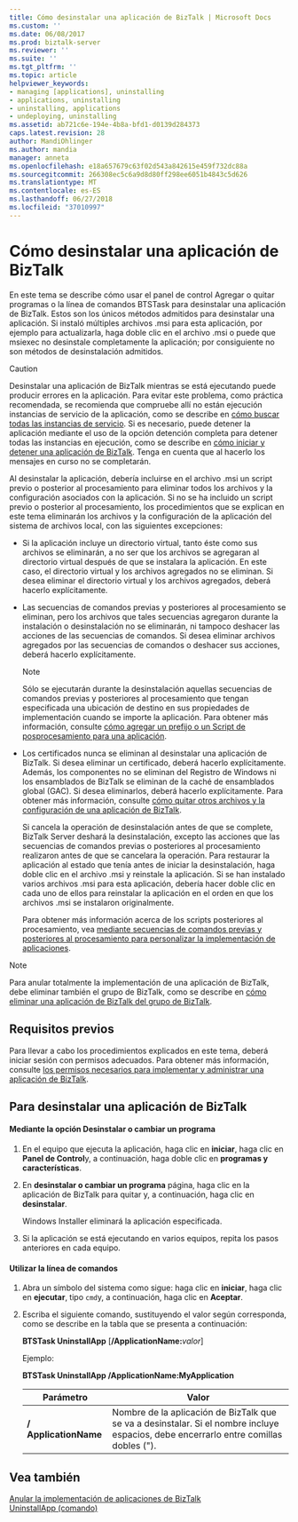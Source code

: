 ```yaml
---
title: Cómo desinstalar una aplicación de BizTalk | Microsoft Docs
ms.custom: ''
ms.date: 06/08/2017
ms.prod: biztalk-server
ms.reviewer: ''
ms.suite: ''
ms.tgt_pltfrm: ''
ms.topic: article
helpviewer_keywords:
- managing [applications], uninstalling
- applications, uninstalling
- uninstalling, applications
- undeploying, uninstalling
ms.assetid: ab721c6e-194e-4b8a-bfd1-d0139d284373
caps.latest.revision: 28
author: MandiOhlinger
ms.author: mandia
manager: anneta
ms.openlocfilehash: e18a657679c63f02d543a842615e459f732dc88a
ms.sourcegitcommit: 266308ec5c6a9d8d80ff298ee6051b4843c5d626
ms.translationtype: MT
ms.contentlocale: es-ES
ms.lasthandoff: 06/27/2018
ms.locfileid: "37010997"
---
```

# <a name="how-to-uninstall-a-biztalk-application"></a>Cómo desinstalar una aplicación de BizTalk
En este tema se describe cómo usar el panel de control Agregar o quitar programas o la línea de comandos BTSTask para desinstalar una aplicación de BizTalk. Estos son los únicos métodos admitidos para desinstalar una aplicación. Si instaló múltiples archivos .msi para esta aplicación, por ejemplo para actualizarla, haga doble clic en el archivo .msi o puede que msiexec no desinstale completamente la aplicación; por consiguiente no son métodos de desinstalación admitidos.  
  
> [!CAUTION]
>  Desinstalar una aplicación de BizTalk mientras se está ejecutando puede producir errores en la aplicación. Para evitar este problema, como práctica recomendada, se recomienda que compruebe allí no están ejecución instancias de servicio de la aplicación, como se describe en [cómo buscar todas las instancias de servicio](../core/how-to-search-for-all-service-instances.md). Si es necesario, puede detener la aplicación mediante el uso de la opción detención completa para detener todas las instancias en ejecución, como se describe en [cómo iniciar y detener una aplicación de BizTalk](../core/how-to-start-and-stop-a-biztalk-application.md). Tenga en cuenta que al hacerlo los mensajes en curso no se completarán.  
  
 Al desinstalar la aplicación, debería incluirse en el archivo .msi un script previo o posterior al procesamiento para eliminar todos los archivos y la configuración asociados con la aplicación. Si no se ha incluido un script previo o posterior al procesamiento, los procedimientos que se explican en este tema eliminarán los archivos y la configuración de la aplicación del sistema de archivos local, con las siguientes excepciones:  
  
- Si la aplicación incluye un directorio virtual, tanto éste como sus archivos se eliminarán, a no ser que los archivos se agregaran al directorio virtual después de que se instalara la aplicación. En este caso, el directorio virtual y los archivos agregados no se eliminan. Si desea eliminar el directorio virtual y los archivos agregados, deberá hacerlo explícitamente.  
  
- Las secuencias de comandos previas y posteriores al procesamiento se eliminan, pero los archivos que tales secuencias agregaron durante la instalación o desinstalación no se eliminarán, ni tampoco deshacer las acciones de las secuencias de comandos. Si desea eliminar archivos agregados por las secuencias de comandos o deshacer sus acciones, deberá hacerlo explícitamente.  
  
  > [!NOTE]
  >  Sólo se ejecutarán durante la desinstalación aquellas secuencias de comandos previas y posteriores al procesamiento que tengan especificada una ubicación de destino en sus propiedades de implementación cuando se importe la aplicación. Para obtener más información, consulte [cómo agregar un prefijo o un Script de posprocesamiento para una aplicación](../core/how-to-add-a-pre-or-post-processing-script-to-an-application.md).  
  
- Los certificados nunca se eliminan al desinstalar una aplicación de BizTalk. Si desea eliminar un certificado, deberá hacerlo explícitamente. Además, los componentes no se eliminan del Registro de Windows ni los ensamblados de BizTalk se eliminan de la caché de ensamblados global (GAC). Si desea eliminarlos, deberá hacerlo explícitamente. Para obtener más información, consulte [cómo quitar otros archivos y la configuración de una aplicación de BizTalk](../core/how-to-remove-other-files-and-settings-for-a-biztalk-application.md).  
  
  Si cancela la operación de desinstalación antes de que se complete, BizTalk Server deshará la desinstalación, excepto las acciones que las secuencias de comandos previas o posteriores al procesamiento realizaron antes de que se cancelara la operación. Para restaurar la aplicación al estado que tenía antes de iniciar la desinstalación, haga doble clic en el archivo .msi y reinstale la aplicación. Si se han instalado varios archivos .msi para esta aplicación, debería hacer doble clic en cada uno de ellos para reinstalar la aplicación en el orden en que los archivos .msi se instalaron originalmente.  
  
  Para obtener más información acerca de los scripts posteriores al procesamiento, vea [mediante secuencias de comandos previas y posteriores al procesamiento para personalizar la implementación de aplicaciones](../core/using-pre-and-post-processing-scripts-to-customize-application-deployment.md).  
  
> [!NOTE]
>  Para anular totalmente la implementación de una aplicación de BizTalk, debe eliminar también el grupo de BizTalk, como se describe en [cómo eliminar una aplicación de BizTalk del grupo de BizTalk](../core/how-to-delete-a-biztalk-application-from-the-biztalk-group.md).  
  
## <a name="prerequisites"></a>Requisitos previos  
 Para llevar a cabo los procedimientos explicados en este tema, deberá iniciar sesión con permisos adecuados. Para obtener más información, consulte [los permisos necesarios para implementar y administrar una aplicación de BizTalk](../core/permissions-required-for-deploying-and-managing-a-biztalk-application.md).  
  
## <a name="to-uninstall-a-biztalk-application"></a>Para desinstalar una aplicación de BizTalk  
  
#### <a name="using-uninstall-or-change-a-program"></a>Mediante la opción Desinstalar o cambiar un programa  
  
1.  En el equipo que ejecuta la aplicación, haga clic en **iniciar**, haga clic en **Panel de Control**y, a continuación, haga doble clic en **programas y características**.  
  
2.  En **desinstalar o cambiar un programa** página, haga clic en la aplicación de BizTalk para quitar y, a continuación, haga clic en **desinstalar**.  
  
     Windows Installer eliminará la aplicación especificada.  
  
3.  Si la aplicación se está ejecutando en varios equipos, repita los pasos anteriores en cada equipo.  
  
#### <a name="using-the-command-line"></a>Utilizar la línea de comandos  
  
1. Abra un símbolo del sistema como sigue: haga clic en **iniciar**, haga clic en **ejecutar**, tipo `cmd`y, a continuación, haga clic en **Aceptar**.  
  
2. Escriba el siguiente comando, sustituyendo el valor según corresponda, como se describe en la tabla que se presenta a continuación:  
  
    **BTSTask UninstallApp** [**/ApplicationName:**<em>valor</em>]  
  
    Ejemplo:  
  
    **BTSTask UninstallApp /ApplicationName:MyApplication**  
  
   |Parámetro|Valor|  
   |---------------|-----------|  
   |**/ ApplicationName**|Nombre de la aplicación de BizTalk que se va a desinstalar. Si el nombre incluye espacios, debe encerrarlo entre comillas dobles (").|  
  
## <a name="see-also"></a>Vea también  
 [Anular la implementación de aplicaciones de BizTalk](../core/undeploying-biztalk-applications.md)   
 [UninstallApp (comando)](../core/uninstallapp-command.md)